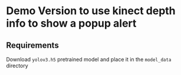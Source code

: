 # Demo Version to use kinect depth info to show a popup alert

## Requirements
Download `yolov3.h5` pretrained model and place it in the `model_data` directory